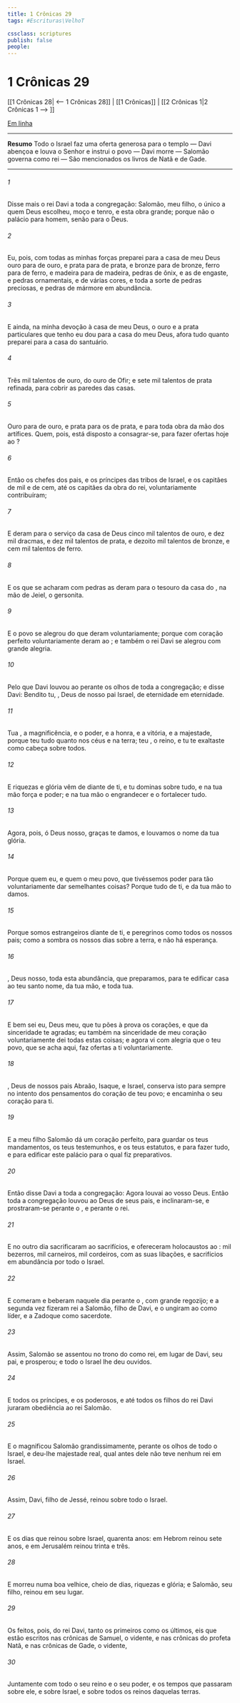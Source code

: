 ```yaml
---
title: 1 Crônicas 29
tags: #Escrituras\VelhoT

cssclass: scriptures
publish: false
people:
---
```


# 1 Crônicas 29
[[1 Crônicas 28| <-- 1 Crônicas 28]] | [[1 Crônicas]] | [[2 Crônicas 1|2 Crônicas 1 --> ]]

[Em linha](https://churchofjesuschrist.org/study/scriptures/ot/1-chr/29?lang=por)

---
__Resumo__
Todo o Israel faz uma oferta generosa para o templo — Davi abençoa e louva o Senhor e instrui o povo — Davi morre — Salomão governa como rei — São mencionados os livros de Natã e de Gade.

---
###### 1 
Disse mais o rei Davi a toda a congregação: Salomão, meu filho, o único a quem Deus escolheu,  moço e tenro, e esta obra  grande; porque não  o palácio para homem, senão para o  Deus.

###### 2 
Eu, pois, com todas as minhas forças  preparei para a casa de meu Deus ouro para  de ouro, e prata para  de prata, e bronze para  de bronze, ferro para  de ferro, e madeira para  de madeira, pedras de ônix, e as de engaste, e pedras ornamentais, e de várias cores, e toda a sorte de pedras preciosas, e pedras de mármore em abundância.

###### 3 
E ainda, na minha devoção à casa de meu Deus, o ouro e a prata particulares que tenho eu dou para a casa do meu Deus, afora tudo quanto preparei para a casa do santuário.

###### 4 
Três mil talentos de ouro, do ouro de Ofir; e sete mil talentos de prata refinada, para cobrir as paredes das casas.

###### 5 
Ouro para  de ouro, e prata para os de prata, e para toda obra da mão dos artífices. Quem, pois, está disposto a consagrar-se, para fazer ofertas hoje  ao ?

###### 6 
Então os chefes dos pais, e os príncipes das tribos de Israel, e os capitães de mil e de cem, até os capitães da obra do rei, voluntariamente contribuíram;

###### 7 
E deram para o serviço da casa de Deus cinco mil talentos de ouro, e dez mil dracmas, e dez mil talentos de prata, e dezoito mil talentos de bronze, e cem mil talentos de ferro.

###### 8 
E os que se acharam com pedras  as deram para o tesouro da casa do , na mão de Jeiel, o gersonita.

###### 9 
E o povo se alegrou do que deram voluntariamente; porque com coração perfeito voluntariamente deram ao ; e também o rei Davi se alegrou com grande alegria.

###### 10 
Pelo que Davi louvou ao  perante os olhos de toda a congregação; e disse Davi: Bendito  tu, , Deus de nosso pai Israel, de eternidade em eternidade.

###### 11 
Tua  , a magnificência, e o poder, e a honra, e a vitória, e a majestade, porque teu  tudo quanto  nos céus e na terra; teu  , o reino, e tu te exaltaste como cabeça sobre todos.

###### 12 
E riquezas e glória vêm de diante de ti, e tu dominas sobre tudo, e na tua mão  força e poder; e na tua mão  o engrandecer e o fortalecer tudo.

###### 13 
Agora, pois, ó Deus nosso, graças te damos, e louvamos o nome da tua glória.

###### 14 
Porque quem  eu, e quem  o meu povo, que tivéssemos poder para tão voluntariamente dar semelhantes coisas? Porque tudo  de ti, e da tua mão to damos.

###### 15 
Porque somos estrangeiros diante de ti, e peregrinos como todos os nossos pais; como a sombra  os nossos dias sobre a terra, e não há esperança.

###### 16 
, Deus nosso, toda esta abundância, que preparamos, para te edificar  casa ao teu santo nome,  da tua mão, e  toda tua.

###### 17 
E bem sei eu, Deus meu, que tu pões à prova os corações, e que da sinceridade te agradas; eu também na sinceridade de meu coração voluntariamente dei todas estas coisas; e agora vi com alegria que o teu povo, que se acha aqui, faz ofertas a ti voluntariamente.

###### 18 
, Deus de nossos pais Abraão, Isaque, e Israel, conserva isto para sempre no intento dos pensamentos do coração de teu povo; e encaminha o seu coração para ti.

###### 19 
E a meu filho Salomão dá um coração perfeito, para guardar os teus mandamentos, os teus testemunhos, e os teus estatutos, e para fazer tudo, e para edificar este palácio para o qual fiz preparativos.

###### 20 
Então disse Davi a toda a congregação: Agora louvai ao  vosso Deus. Então toda a congregação louvou ao  Deus de seus pais, e inclinaram-se, e prostraram-se perante o , e perante o rei.

###### 21 
E no outro dia sacrificaram ao  sacrifícios, e ofereceram holocaustos ao : mil bezerros, mil carneiros, mil cordeiros, com as suas libações, e sacrifícios em abundância por todo o Israel.

###### 22 
E comeram e beberam naquele dia perante o , com grande regozijo; e a segunda vez fizeram rei a Salomão, filho de Davi, e o ungiram ao  como líder, e a Zadoque como sacerdote.

###### 23 
Assim, Salomão se assentou no trono do  como rei, em lugar de Davi, seu pai, e prosperou; e todo o Israel lhe deu ouvidos.

###### 24 
E todos os príncipes, e os poderosos, e até todos os filhos do rei Davi juraram obediência ao rei Salomão.

###### 25 
E o  magnificou Salomão grandissimamente, perante os olhos de todo o Israel, e deu-lhe majestade real, qual antes dele não teve nenhum rei em Israel.

###### 26 
Assim, Davi, filho de Jessé, reinou sobre todo o Israel.

###### 27 
E  os dias que reinou sobre Israel, quarenta anos: em Hebrom reinou sete anos, e em Jerusalém reinou trinta e três.

###### 28 
E morreu numa boa velhice, cheio de dias, riquezas e glória; e Salomão, seu filho, reinou em seu lugar.

###### 29 
Os feitos, pois, do rei Davi, tanto os primeiros como os últimos, eis que estão escritos nas crônicas de Samuel, o vidente, e nas crônicas do profeta Natã, e nas crônicas de Gade, o vidente,

###### 30 
Juntamente com todo o seu reino e o seu poder, e os tempos que passaram sobre ele, e sobre Israel, e sobre todos os reinos daquelas terras.

